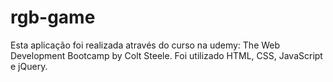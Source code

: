 # rgb-game
Esta aplicação foi realizada através do curso na udemy: The Web Development Bootcamp by Colt Steele.
Foi utilizado HTML, CSS, JavaScript e jQuery.
